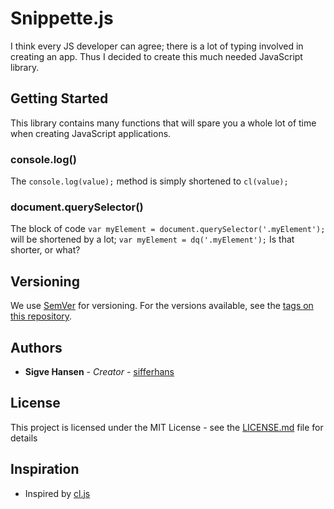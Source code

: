 # Snippette.js

I think every JS developer can agree; there is a lot of typing involved in creating an app.
Thus I decided to create this much needed JavaScript library.

## Getting Started

This library contains many functions that will spare you a whole lot of time when creating JavaScript applications.

### console.log()

The ```console.log(value);``` method is simply shortened to ```cl(value);```

### document.querySelector()

The block of code ```var myElement = document.querySelector('.myElement');``` will be shortened by a lot;
```var myElement = dq('.myElement');```
Is that shorter, or what?

## Versioning

We use [SemVer](http://semver.org/) for versioning. For the versions available, see the [tags on this repository](https://github.com/your/project/tags).

## Authors

* **Sigve Hansen** - *Creator* - [sifferhans](https://github.com/sifferhans)

## License

This project is licensed under the MIT License - see the [LICENSE.md](LICENSE.md) file for details

## Inspiration

* Inspired by [cl.js](https://github.com/johnchinjew/cl.js)
